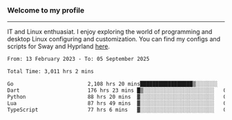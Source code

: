 ### Welcome to my profile

---

IT and Linux enthuasiat. I enjoy exploring the world of programming and desktop Linux configuring and customization. You can find my configs and scripts for Sway and Hyprland [here](https://github.com/uroborosq/mess-of-linux-configurations).

<!-- <div display="block">
 	<img align="left" width="48%" alt="isocalendar" src=".github/metrics/isocalendar_metrics.svg" />
	<img align="center" width="48%" alt="contributions" src=".github/metrics/contributions_metrics.svg" />
	<img align="center" alt="languages" src=".github/metrics/languages_metrics.svg" />
</div> -->

<!-- ![](https://komarev.com/ghpvc/?username=uroborosq&color=success&style=flat-square) -->
<!-- [](https://img.shields.io/github/last-commit/uroborosq/uroborosq?label=Profile%20updated&style=flat-square) -->

<!--START_SECTION:waka-->

```txt
From: 13 February 2023 - To: 05 September 2025

Total Time: 3,011 hrs 2 mins

Go                        2,108 hrs 20 mins█████████████████▒░░░░░░░   69.43 %
Dart                      176 hrs 23 mins █▒░░░░░░░░░░░░░░░░░░░░░░░   05.81 %
Python                    88 hrs 20 mins  ▓░░░░░░░░░░░░░░░░░░░░░░░░   02.91 %
Lua                       87 hrs 49 mins  ▓░░░░░░░░░░░░░░░░░░░░░░░░   02.89 %
TypeScript                77 hrs 6 mins   ▓░░░░░░░░░░░░░░░░░░░░░░░░   02.54 %
```

<!--END_SECTION:waka-->
